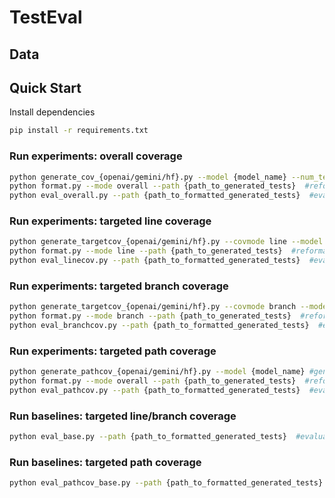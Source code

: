# TestEval

## Data

## Quick Start

Install dependencies

```bash
pip install -r requirements.txt
```

### Run experiments: overall coverage

```bash
python generate_cov_{openai/gemini/hf}.py --model {model_name} --num_tests 20  #generate raw test cases
python format.py --mode overall --path {path_to_generated_tests}  #reformat test cases
python eval_overall.py --path {path_to_formatted_generated_tests}  #evaluate correctness and coverage metrics
```

### Run experiments: targeted line coverage

```bash
python generate_targetcov_{openai/gemini/hf}.py --covmode line --model {model_name} #generate raw test cases
python format.py --mode line --path {path_to_generated_tests}  #reformat test cases
python eval_linecov.py --path {path_to_formatted_generated_tests}  #evaluate correctness and coverage metrics
```

### Run experiments: targeted branch coverage

```bash
python generate_targetcov_{openai/gemini/hf}.py --covmode branch --model {model_name} #generate raw test cases
python format.py --mode branch --path {path_to_generated_tests}  #reformat test cases
python eval_branchcov.py --path {path_to_formatted_generated_tests}  #evaluate correctness and coverage metrics
```

### Run experiments: targeted path coverage

```bash
python generate_pathcov_{openai/gemini/hf}.py --model {model_name} #generate raw test cases
python format.py --mode overall --path {path_to_generated_tests}  #reformat test cases
python eval_pathcov.py --path {path_to_formatted_generated_tests}  #evaluate correctness and coverage metrics
```

### Run baselines: targeted line/branch coverage

```bash
python eval_base.py --path {path_to_formatted_generated_tests}  #evaluate targeted line/branch coverage for baselines: use the test cases generate from the overall coverage task
```

### Run baselines: targeted path coverage

```bash
python eval_pathcov_base.py --path {path_to_formatted_generated_tests}  #evaluate targeted line/branch coverage for baselines: use the test cases generate from the overall coverage task
```
